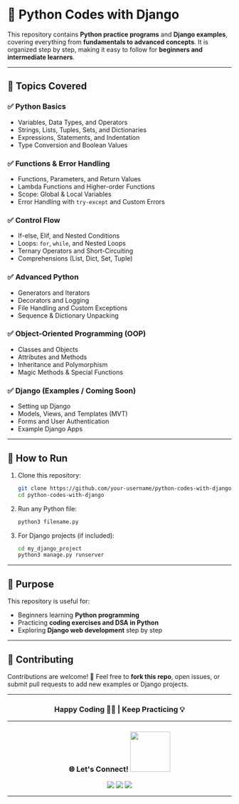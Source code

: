 # 🐍 Python Codes with Django

This repository contains **Python practice programs** and **Django examples**, covering everything from **fundamentals to advanced concepts**.
It is organized step by step, making it easy to follow for **beginners and intermediate learners**.

---

## 📌 Topics Covered

### ✅ Python Basics

* Variables, Data Types, and Operators
* Strings, Lists, Tuples, Sets, and Dictionaries
* Expressions, Statements, and Indentation
* Type Conversion and Boolean Values

### ✅ Functions & Error Handling

* Functions, Parameters, and Return Values
* Lambda Functions and Higher-order Functions
* Scope: Global & Local Variables
* Error Handling with `try-except` and Custom Errors

### ✅ Control Flow

* If-else, Elif, and Nested Conditions
* Loops: `for`, `while`, and Nested Loops
* Ternary Operators and Short-Circuiting
* Comprehensions (List, Dict, Set, Tuple)

### ✅ Advanced Python

* Generators and Iterators
* Decorators and Logging
* File Handling and Custom Exceptions
* Sequence & Dictionary Unpacking

### ✅ Object-Oriented Programming (OOP)

* Classes and Objects
* Attributes and Methods
* Inheritance and Polymorphism
* Magic Methods & Special Functions

### ✅ Django (Examples / Coming Soon)

* Setting up Django
* Models, Views, and Templates (MVT)
* Forms and User Authentication
* Example Django Apps

---

## 🚀 How to Run

1. Clone this repository:

   ```bash
   git clone https://github.com/your-username/python-codes-with-django.git
   cd python-codes-with-django
   ```

2. Run any Python file:

   ```bash
   python3 filename.py
   ```

3. For Django projects (if included):

   ```bash
   cd my_django_project
   python3 manage.py runserver
   ```

---

## 🎯 Purpose

This repository is useful for:

* Beginners learning **Python programming**
* Practicing **coding exercises and DSA in Python**
* Exploring **Django web development** step by step

---

## 🤝 Contributing

Contributions are welcome! 🎉
Feel free to **fork this repo**, open issues, or submit pull requests to add new examples or Django projects.

---

<h3 align="center">
  <b>Happy Coding 👨‍💻 | Keep Practicing 💡</b>
</h3>

---

<h3 align="center">
  <b>🌐 Let's Connect!</b>  
  <img src="https://user-images.githubusercontent.com/74038190/214644145-264f4759-7633-441e-9d67-d8dda9d50d26.gif" width=90px>
</h3>

<p align="center">
  <a href="https://ujjwal-kamila.vercel.app/"><img src="https://img.shields.io/badge/Portfolio-Visit-blue?logo=Firefox&logoColor=white"></a>
  <a href="https://www.linkedin.com/in/ujjwal-kamila-8a12a4262/"><img src="https://img.shields.io/badge/LinkedIn-%230077B5.svg?logo=linkedin&logoColor=white"></a>
  <a href="https://leetcode.com/ujjwalkamila86/"><img src="https://img.shields.io/badge/LeetCode-FFA116.svg?logo=LeetCode&logoColor=black"></a>
</p>  

---

